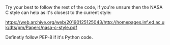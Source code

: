 Try your best to follow the rest of the code, if you're unsure then the NASA C style can help as it's closest to the current style:

https://web.archive.org/web/20190125125043/http://homepages.inf.ed.ac.uk/dts/pm/Papers/nasa-c-style.pdf

Definetly follow PEP-8 if it's Python code.
